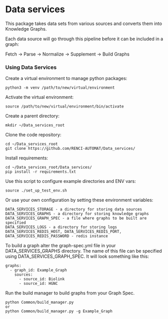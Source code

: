 
# Data services
This package takes data sets from various sources and converts them into Knowledge Graphs.

Each data source will go through this pipeline before it can be included in a graph:

Fetch -> Parse -> Normalize -> Supplement -> Build Graphs


### Using Data Services

Create a virtual environment to manage python packages:
```
python3 -m venv /path/to/new/virtual/environment
```

Activate the virtual environment:
```
source /path/to/new/virtual/environment/bin/activate
```

Create a parent directory:
```
mkdir ~/Data_services_root
```

Clone the code repository:
```
cd ~/Data_services_root
git clone https://github.com/RENCI-AUTOMAT/Data_services/
```

Install requirements:
```
cd ~/Data_services_root/Data_services/
pip install -r requirements.txt
```

Use this script to configure example directories and ENV vars:
```
source ./set_up_test_env.sh
```

Or use your own configuration by setting these environment variables:
```
DATA_SERVICES_STORAGE - a directory for storing data sources
DATA_SERVICES_GRAPHS - a directory for storing knowledge graphs
DATA_SERVICES_GRAPH_SPEC - a file where graphs to be built are specified
DATA_SERVICES_LOGS - a directory for storing logs
DATA_SERVICES_REDIS_HOST, DATA_SERVICES_REDIS_PORT, DATA_SERVICES_REDIS_PASSWORD - redis instance
```

To build a graph alter the graph-spec.yml file in your DATA_SERVICES_GRAPHS directory. 
The name of this file can be specified using DATA_SERVICES_GRAPH_SPEC.
It will look something like this:
```
graphs:
  - graph_id: Example_Graph
    sources:
      - source_id: Biolink
      - source_id: HGNC
```

Run the build manager to build graphs from your Graph Spec.
```
python Common/build_manager.py
or
python Common/build_manager.py -g Example_Graph
```

